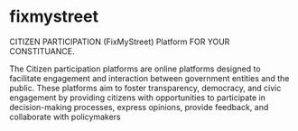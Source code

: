 # fixmystreet
CITIZEN PARTICIPATION (FixMyStreet) Platform FOR YOUR  CONSTITUANCE.

 The Citizen participation platforms are online platforms designed to facilitate engagement and 
interaction between government entities and the public. These platforms aim to foster 
transparency, democracy, and civic engagement by providing citizens with opportunities 
to participate in decision-making processes, express opinions, provide feedback, and 
collaborate with policymakers
